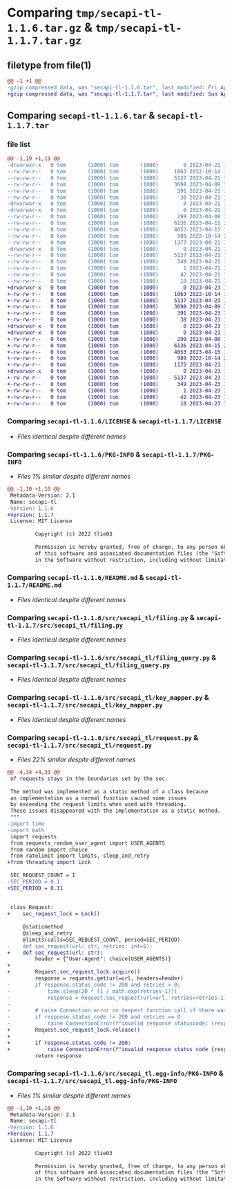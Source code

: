 # Comparing `tmp/secapi-tl-1.1.6.tar.gz` & `tmp/secapi-tl-1.1.7.tar.gz`

## filetype from file(1)

```diff
@@ -1 +1 @@
-gzip compressed data, was "secapi-tl-1.1.6.tar", last modified: Fri Apr 21 14:39:16 2023, max compression
+gzip compressed data, was "secapi-tl-1.1.7.tar", last modified: Sun Apr 23 16:01:59 2023, max compression
```

## Comparing `secapi-tl-1.1.6.tar` & `secapi-tl-1.1.7.tar`

### file list

```diff
@@ -1,19 +1,19 @@
-drwxrwxr-x   0 tom       (1000) tom       (1000)        0 2023-04-21 14:39:16.898633 secapi-tl-1.1.6/
--rw-rw-r--   0 tom       (1000) tom       (1000)     1063 2022-10-14 12:06:38.000000 secapi-tl-1.1.6/LICENSE
--rw-rw-r--   0 tom       (1000) tom       (1000)     5137 2023-04-21 14:39:16.898633 secapi-tl-1.1.6/PKG-INFO
--rw-rw-r--   0 tom       (1000) tom       (1000)     3698 2023-04-09 10:03:28.000000 secapi-tl-1.1.6/README.md
--rw-rw-r--   0 tom       (1000) tom       (1000)      391 2023-04-21 14:37:12.000000 secapi-tl-1.1.6/pyproject.toml
--rw-rw-r--   0 tom       (1000) tom       (1000)       38 2023-04-21 14:39:16.898633 secapi-tl-1.1.6/setup.cfg
-drwxrwxr-x   0 tom       (1000) tom       (1000)        0 2023-04-21 14:39:16.898633 secapi-tl-1.1.6/src/
-drwxrwxr-x   0 tom       (1000) tom       (1000)        0 2023-04-21 14:39:16.898633 secapi-tl-1.1.6/src/secapi_tl/
--rw-rw-r--   0 tom       (1000) tom       (1000)      299 2023-04-08 12:35:48.000000 secapi-tl-1.1.6/src/secapi_tl/__init__.py
--rw-rw-r--   0 tom       (1000) tom       (1000)     6136 2023-04-15 21:09:49.000000 secapi-tl-1.1.6/src/secapi_tl/filing.py
--rw-rw-r--   0 tom       (1000) tom       (1000)     4053 2023-04-15 16:38:29.000000 secapi-tl-1.1.6/src/secapi_tl/filing_query.py
--rw-rw-r--   0 tom       (1000) tom       (1000)      989 2022-10-14 21:27:13.000000 secapi-tl-1.1.6/src/secapi_tl/key_mapper.py
--rw-rw-r--   0 tom       (1000) tom       (1000)     1377 2023-04-21 14:28:20.000000 secapi-tl-1.1.6/src/secapi_tl/request.py
-drwxrwxr-x   0 tom       (1000) tom       (1000)        0 2023-04-21 14:39:16.898633 secapi-tl-1.1.6/src/secapi_tl.egg-info/
--rw-rw-r--   0 tom       (1000) tom       (1000)     5137 2023-04-21 14:39:16.000000 secapi-tl-1.1.6/src/secapi_tl.egg-info/PKG-INFO
--rw-rw-r--   0 tom       (1000) tom       (1000)      349 2023-04-21 14:39:16.000000 secapi-tl-1.1.6/src/secapi_tl.egg-info/SOURCES.txt
--rw-rw-r--   0 tom       (1000) tom       (1000)        1 2023-04-21 14:39:16.000000 secapi-tl-1.1.6/src/secapi_tl.egg-info/dependency_links.txt
--rw-rw-r--   0 tom       (1000) tom       (1000)       42 2023-04-21 14:39:16.000000 secapi-tl-1.1.6/src/secapi_tl.egg-info/requires.txt
--rw-rw-r--   0 tom       (1000) tom       (1000)       10 2023-04-21 14:39:16.000000 secapi-tl-1.1.6/src/secapi_tl.egg-info/top_level.txt
+drwxrwxr-x   0 tom       (1000) tom       (1000)        0 2023-04-23 16:01:59.165676 secapi-tl-1.1.7/
+-rw-rw-r--   0 tom       (1000) tom       (1000)     1063 2022-10-14 12:06:38.000000 secapi-tl-1.1.7/LICENSE
+-rw-rw-r--   0 tom       (1000) tom       (1000)     5137 2023-04-23 16:01:59.165676 secapi-tl-1.1.7/PKG-INFO
+-rw-rw-r--   0 tom       (1000) tom       (1000)     3698 2023-04-09 10:03:28.000000 secapi-tl-1.1.7/README.md
+-rw-rw-r--   0 tom       (1000) tom       (1000)      391 2023-04-23 16:01:08.000000 secapi-tl-1.1.7/pyproject.toml
+-rw-rw-r--   0 tom       (1000) tom       (1000)       38 2023-04-23 16:01:59.165676 secapi-tl-1.1.7/setup.cfg
+drwxrwxr-x   0 tom       (1000) tom       (1000)        0 2023-04-23 16:01:59.161676 secapi-tl-1.1.7/src/
+drwxrwxr-x   0 tom       (1000) tom       (1000)        0 2023-04-23 16:01:59.165676 secapi-tl-1.1.7/src/secapi_tl/
+-rw-rw-r--   0 tom       (1000) tom       (1000)      299 2023-04-08 12:35:48.000000 secapi-tl-1.1.7/src/secapi_tl/__init__.py
+-rw-rw-r--   0 tom       (1000) tom       (1000)     6136 2023-04-15 21:09:49.000000 secapi-tl-1.1.7/src/secapi_tl/filing.py
+-rw-rw-r--   0 tom       (1000) tom       (1000)     4053 2023-04-15 16:38:29.000000 secapi-tl-1.1.7/src/secapi_tl/filing_query.py
+-rw-rw-r--   0 tom       (1000) tom       (1000)      989 2022-10-14 21:27:13.000000 secapi-tl-1.1.7/src/secapi_tl/key_mapper.py
+-rw-rw-r--   0 tom       (1000) tom       (1000)     1175 2023-04-23 15:57:28.000000 secapi-tl-1.1.7/src/secapi_tl/request.py
+drwxrwxr-x   0 tom       (1000) tom       (1000)        0 2023-04-23 16:01:59.165676 secapi-tl-1.1.7/src/secapi_tl.egg-info/
+-rw-rw-r--   0 tom       (1000) tom       (1000)     5137 2023-04-23 16:01:59.000000 secapi-tl-1.1.7/src/secapi_tl.egg-info/PKG-INFO
+-rw-rw-r--   0 tom       (1000) tom       (1000)      349 2023-04-23 16:01:59.000000 secapi-tl-1.1.7/src/secapi_tl.egg-info/SOURCES.txt
+-rw-rw-r--   0 tom       (1000) tom       (1000)        1 2023-04-23 16:01:59.000000 secapi-tl-1.1.7/src/secapi_tl.egg-info/dependency_links.txt
+-rw-rw-r--   0 tom       (1000) tom       (1000)       42 2023-04-23 16:01:59.000000 secapi-tl-1.1.7/src/secapi_tl.egg-info/requires.txt
+-rw-rw-r--   0 tom       (1000) tom       (1000)       10 2023-04-23 16:01:59.000000 secapi-tl-1.1.7/src/secapi_tl.egg-info/top_level.txt
```

### Comparing `secapi-tl-1.1.6/LICENSE` & `secapi-tl-1.1.7/LICENSE`

 * *Files identical despite different names*

### Comparing `secapi-tl-1.1.6/PKG-INFO` & `secapi-tl-1.1.7/PKG-INFO`

 * *Files 1% similar despite different names*

```diff
@@ -1,10 +1,10 @@
 Metadata-Version: 2.1
 Name: secapi-tl
-Version: 1.1.6
+Version: 1.1.7
 License: MIT License
         
         Copyright (c) 2022 tlie03
         
         Permission is hereby granted, free of charge, to any person obtaining a copy
         of this software and associated documentation files (the "Software"), to deal
         in the Software without restriction, including without limitation the rights
```

### Comparing `secapi-tl-1.1.6/README.md` & `secapi-tl-1.1.7/README.md`

 * *Files identical despite different names*

### Comparing `secapi-tl-1.1.6/src/secapi_tl/filing.py` & `secapi-tl-1.1.7/src/secapi_tl/filing.py`

 * *Files identical despite different names*

### Comparing `secapi-tl-1.1.6/src/secapi_tl/filing_query.py` & `secapi-tl-1.1.7/src/secapi_tl/filing_query.py`

 * *Files identical despite different names*

### Comparing `secapi-tl-1.1.6/src/secapi_tl/key_mapper.py` & `secapi-tl-1.1.7/src/secapi_tl/key_mapper.py`

 * *Files identical despite different names*

### Comparing `secapi-tl-1.1.6/src/secapi_tl/request.py` & `secapi-tl-1.1.7/src/secapi_tl/request.py`

 * *Files 22% similar despite different names*

```diff
@@ -4,34 +4,33 @@
 of requests stays in the boundaries set by the sec.
 
 The method was implemented as a static method of a class because
 an implementation as a normal function caused some issues
 by exceeding the request limits when used with threading.
 These issues disappeared with the implementation as a static method.
 """
-import time
-import math
 import requests
 from requests_random_user_agent import USER_AGENTS
 from random import choice
 from ratelimit import limits, sleep_and_retry
+from threading import Lock
 
 SEC_REQUEST_COUNT = 1
-SEC_PERIOD = 0.1
+SEC_PERIOD = 0.11
 
 
 class Request:
+    sec_request_lock = Lock()
 
     @staticmethod
     @sleep_and_retry
     @limits(calls=SEC_REQUEST_COUNT, period=SEC_PERIOD)
-    def sec_request(url: str, retries: int=5):
+    def sec_request(url: str):
         header = {"User-Agent": choice(USER_AGENTS)}
+
+        Request.sec_request_lock.acquire()
         response = requests.get(url=url, headers=header)
-        if response.status_code != 200 and retries > 0:
-            time.sleep(20 * (1 / math.exp(retries-1)))
-            response = Request.sec_request(url=url, retries=retries-1)
-
-        # raise Connection error on deepest function call if there was no successful response for all tries
-        if response.status_code != 200 and retries == 0:
-            raise ConnectionError(f"invalid response statuscode: {response.status_code}")
+        Request.sec_request_lock.release()
+
+        if response.status_code != 200:
+            raise ConnectionError(f"invalid response status code {response.status_code}")
         return response
```

### Comparing `secapi-tl-1.1.6/src/secapi_tl.egg-info/PKG-INFO` & `secapi-tl-1.1.7/src/secapi_tl.egg-info/PKG-INFO`

 * *Files 1% similar despite different names*

```diff
@@ -1,10 +1,10 @@
 Metadata-Version: 2.1
 Name: secapi-tl
-Version: 1.1.6
+Version: 1.1.7
 License: MIT License
         
         Copyright (c) 2022 tlie03
         
         Permission is hereby granted, free of charge, to any person obtaining a copy
         of this software and associated documentation files (the "Software"), to deal
         in the Software without restriction, including without limitation the rights
```

